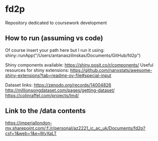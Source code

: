 # fd2p
Repository dedicated to coursework development

## How to run (assuming vs code)
Of course insert your path here but I run it using:
shiny::runApp("/Users/antanaszilinskas/Documents/GitHub/fd2p")

Shiny components available:
https://shiny.posit.co/r/components/
Useful resources for shiny extensions:
https://github.com/nanxstats/awesome-shiny-extensions?tab=readme-ov-file#special-input

Dataset links:
https://zenodo.org/records/14004826
http://millionsongdataset.com/pages/getting-dataset/
https://colinraffel.com/projects/lmd/

## Link to the /data contents
https://imperiallondon-my.sharepoint.com/:f:/r/personal/az2221_ic_ac_uk/Documents/fd2p?csf=1&web=1&e=WyXaLT
